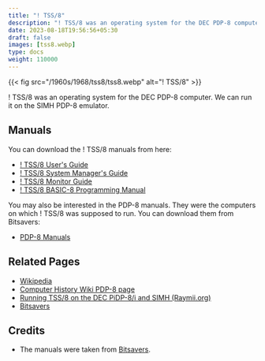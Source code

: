 ```yaml
---
title: "! TSS/8"
description: "! TSS/8 was an operating system for the DEC PDP-8 computer. We can run it on the SIMH PDP-8 emulator."
date: 2023-08-18T19:56:56+05:30
draft: false
images: [tss8.webp]
type: docs
weight: 110000
---
```


{{< fig src="/1960s/1968/tss8/tss8.webp" alt="! TSS/8" >}}

! TSS/8 was an operating system for the DEC PDP-8 computer. We can run it on the SIMH PDP-8 emulator.

<!--<section class="section section-sm">
  <div class="container">
    <div class="row justify-content-center text-center">
      <div class="col-lg-5">
        <p><a class="btn btn-primary btn-md px-4 mb-1" href="simh/" role="button">! TSS/8 on SIMH</a></p>
      </div>
    </div>
  </div>
</section>-->

## Manuals

You can download the ! TSS/8 manuals from here:

- [! TSS/8 User's Guide](http://bitsavers.org/pdf/dec/pdp8/tss8/DEC-T8-MRFB-D_UserGde_Feb70.pdf)
- [! TSS/8 System Manager's Guide](http://bitsavers.org/pdf/dec/pdp8/tss8/TSS8MgrsGuide.pdf)
- [! TSS/8 Monitor Guide](http://bitsavers.org/pdf/dec/pdp8/tss8/DEC-T8-MRFA-D_Monitor_Sep68.pdf)
- [! TSS/8 BASIC-8 Programming Manual](http://bitsavers.org/pdf/dec/pdp8/tss8/DEC-T8-KJZA-D-TSS-8_BASIC_8_Programming_Manual_Mar1969.pdf)

You may also be interested in the PDP-8 manuals. They were the computers on which ! TSS/8 was supposed to run. You can download them from Bitsavers:

- [PDP-8 Manuals](http://bitsavers.org/pdf/dec/pdp8/)

## Related Pages

- [Wikipedia](https://en.wikipedia.org/wiki/TSS/8)
- [Computer History Wiki PDP-8 page](https://gunkies.org/wiki/TSS/8)
- [Running TSS/8 on the DEC PiDP-8/i and SIMH (Raymii.org)](https://raymii.org/s/articles/Running_TSS_8_on_the_DEC_PiDP-8_i_and_SIMH.html#toc_12)
- [Bitsavers](http://bitsavers.trailing-edge.com/pdf/dec/pdp8/tss8/)

## Credits

- The manuals were taken from [Bitsavers](http://bitsavers.org).

